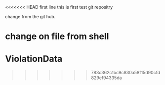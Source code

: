 <<<<<<< HEAD
first line
this is first test git repositry

change from the git hub.


change on file from shell
=======
ViolationData
=============
>>>>>>> 783c362c1bc9c830a58f15d90cfd829ef94335da
